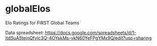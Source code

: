 # globalElos
Elo Ratings for FIRST Global Teams

Data spreadsheet: https://docs.google.com/spreadsheets/d/1-jtdSuA5tejnQfyIc3Q-4OYskMs-vkN60YeFPgYMx9Q/edit?usp=sharing
